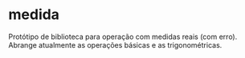# medida
Protótipo de biblioteca para operação com medidas reais (com erro).
Abrange atualmente as operações básicas e as trigonométricas.
